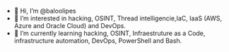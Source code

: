 - 👋 Hi, I’m @baloolipes
- 👀 I’m interested in hacking, OSINT, Thread intelligencie,IaC, IaaS (AWS, Azure and Oracle Cloud) and DevOps.
- 🌱 I’m currently learning hacking, OSINT, Infraestruture as a Code, infrastructure automation, DevOps, PowerShell and Bash.
<!--- 💞️ I’m looking to collaborate on ...
- 📫 How to reach me ... --->

<!---
baloolipes/baloolipes is a ✨ special ✨ repository because its `README.md` (this file) appears on your GitHub profile.
You can click the Preview link to take a look at your changes.
--->
